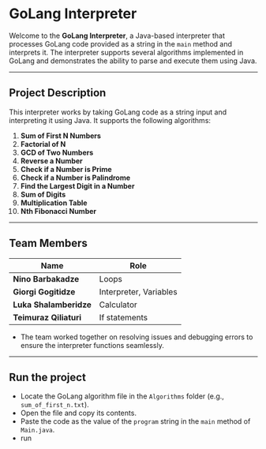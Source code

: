 # GoLang Interpreter

Welcome to the **GoLang Interpreter**, a Java-based interpreter that processes GoLang code provided as a string in the `main` method and interprets it. The interpreter supports several algorithms implemented in GoLang and demonstrates the ability to parse and execute them using Java.

---

## Project Description

This interpreter works by taking GoLang code as a string input and interpreting it using Java. It supports the following algorithms:

1. **Sum of First N Numbers**
2. **Factorial of N**
3. **GCD of Two Numbers**
4. **Reverse a Number**
5. **Check if a Number is Prime**
6. **Check if a Number is Palindrome**
7. **Find the Largest Digit in a Number**
8. **Sum of Digits**
9. **Multiplication Table**
10. **Nth Fibonacci Number**

---

## Team Members

| Name                 | Role             |
|----------------------|------------------|
| **Nino Barbakadze**  | Loops        |
| **Giorgi Gogitidze** | Interpreter, Variables        |
| **Luka Shalamberidze** | Calculator      |
| **Teimuraz Qiliaturi** | If statements      |

- The team worked together on resolving issues and debugging errors to ensure the interpreter functions seamlessly.
---

## Run the project
   - Locate the GoLang algorithm file in the `Algorithms` folder (e.g., `sum_of_first_n.txt`).
   - Open the file and copy its contents.
   - Paste the code as the value of the `program` string in the `main` method of `Main.java`.
   - run
